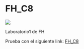 # FH_C8
![](https://media.giphy.com/media/VGoAzphxf599Gz8a5F/giphy.gif)

Laboratorio1 de FH

Prueba con el siguiente link:
<a href="http://C8-BoosVueBasic2-yoferpatlv.surge.sh/" target="_blank">FH_C8</a>
